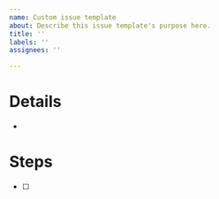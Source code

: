 ```yaml
---
name: Custom issue template
about: Describe this issue template's purpose here.
title: ''
labels: ''
assignees: ''

---
```


# Details
-  

# Steps
- [ ]
